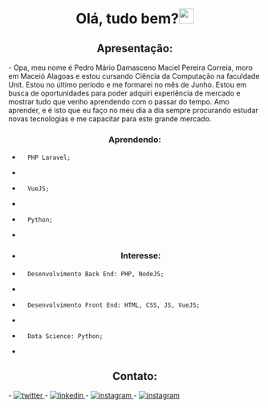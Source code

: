 <h1 align="center">Olá, tudo bem?<img src="https://raw.githubusercontent.com/kaueMarques/kaueMarques/master/hi.gif" width="30px"></h1>



<h2 align="center">  Apresentação: </h2>
 - Opa, meu nome é Pedro Mário Damasceno Maciel Pereira Correia, moro em Maceió Alagoas e estou cursando Ciência da Computação na faculdade Unit. Estou no último período e me formarei no mês de Junho. Estou em busca de oportunidades para poder adquiri experiência de mercado e mostrar tudo que venho aprendendo com o passar do tempo. Amo aprender, e é isto que eu faço no meu dia a dia sempre procurando estudar novas tecnologias e me capacitar para este grande mercado. 


<!--- 🔭 I’m currently working on ... -->
<h3 align="center">Aprendendo: </h3>

-       PHP Laravel;
-       
-       VueJS;
-       
-       Python;
-       
- <h3 align="center">Interesse: </h3>
-       Desenvolvimento Back End: PHP, NodeJS;
-       
-       Desenvolvimento Front End: HTML, CSS, JS, VueJS;
-       
-       Data Science: Python;
-                      
<h2 align="center">  Contato: </h2>
- <a href="https://twitter.com/Pedromario00" target="_blank">
  <img src="https://img.shields.io/badge/-pedromario-05122A?style=flat&logo=twitter"  alt="twitter"/>  
  </a>
- <a href="https://www.linkedin.com/in/pedrom-correia/" target="_blank">
  <img src="https://img.shields.io/badge/-pedromario-05122A?style=flat&logo=linkedin"  alt="linkedin"/>
  </a>
- <a href="https://www.instagram.com/pedrocorreia13/" target="_blank">
  <img  src="https://img.shields.io/badge/-pedromario-05122A?style=flat&logo=instagram"  alt="instagram"/>
  </a>
- <a href="mailto:pedro.mario@hotmail.com" target="_blank">
  <img  src="https://img.shields.io/badge/-pedro.mario@hotmail.com-05122A?style=flat&logo=gmail"  alt="instagram"/>
  </a>

